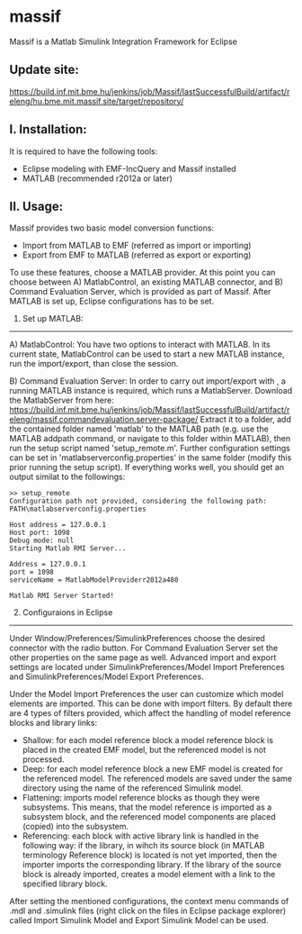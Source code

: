 massif
======

Massif is a Matlab Simulink Integration Framework for Eclipse

Update site:
------------
https://build.inf.mit.bme.hu/jenkins/job/Massif/lastSuccessfulBuild/artifact/releng/hu.bme.mit.massif.site/target/repository/

I. Installation:
---------------------------
It is required to have the following tools:
 * Eclipse modeling with EMF-IncQuery and Massif installed
 * MATLAB (recommended r2012a or later)


II. Usage:
----------
Massif provides two basic model conversion functions:
 * Import from MATLAB to EMF (referred as import or importing)
 * Export from EMF to MATLAB (referred as export or exporting)

To use these features, choose a MATLAB provider. At this point you can choose between A) MatlabControl, an existing MATLAB connector, and B) Command Evaluation Server, which is provided as part of Massif.
After MATLAB is set up, Eclipse configurations has to be set.

1. Set up MATLAB:
-----------------
A) MatlabControl: You have two options to interact with MATLAB. In its current state, MatlabControl can be used to start a new MATLAB instance, run the import/export, than close the session.

B) Command Evaluation Server: In order to carry out import/export with , a running MATLAB instance is required, which runs a MatlabServer. Download the MatlabServer from here: 
https://build.inf.mit.bme.hu/jenkins/job/Massif/lastSuccessfulBuild/artifact/releng/massif.commandevaluation.server-package/
Extract it to a folder, add the contained folder named 'matlab' to the MATLAB path (e.g. use the MATLAB addpath command, or navigate to this folder within MATLAB), then run the setup script named 'setup_remote.m'. Further configuration settings can be set in 'matlabserverconfig.properties' in the same folder (modify this prior running the setup script). If everything works well, you should get an output similat to the followings:

```
>> setup_remote
Configuration path not provided, considering the following path: PATH\matlabserverconfig.properties

Host address = 127.0.0.1
Host port: 1098
Debug mode: null
Starting Matlab RMI Server...

Address = 127.0.0.1
port = 1098
serviceName = MatlabModelProviderr2012a480

Matlab RMI Server Started!
```

2. Configuraions in Eclipse
---------------------------
Under Window/Preferences/SimulinkPreferences choose the desired connector with the radio button. For Command Evaluation Server set the other properties on the same page as well. Advanced import and export settings are located under SimulinkPreferences/Model Import Preferences and SimulinkPreferences/Model Export Preferences.

Under the Model Import Preferences the user can customize which model elements are imported. This can be done with import filters. By default there are 4 types of filters provided, which affect the handling of model reference blocks and library links:
 * Shallow: for each model reference block a model reference block is placed in the created EMF model, but the referenced model is not processed.
 * Deep: for each model reference block a new EMF model is created for the referenced model. The referenced models are saved under the same directory using the name of the referenced Simulink model.
 * Flattening: imports model reference blocks as though they were subsystems. This means, that the model reference is imported as a subsystem block, and the referenced model components are placed (copied) into the subsystem.
 * Referencing: each block with active library link is handled in the following way: if the library, in wihch its source block (in MATLAB terminology Reference block) is located is not yet imported, then the importer imports the corresponding library. If the library of the source block is already imported, creates a model element with a link to the specified library block.

After setting the mentioned configurations, the context menu commands of .mdl and .simulink files (right click on the files in Eclipse package explorer) called Import Simulink Model and Export Simulink Model can be used.
